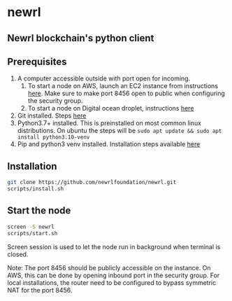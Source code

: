 # newrl

## Newrl blockchain's python client

## Prerequisites 
1. A computer accessible outside with port open for incoming.
    1. To start a node on AWS, launch an EC2 instance from instructions [here](https://docs.aws.amazon.com/efs/latest/ug/gs-step-one-create-ec2-resources.html). Make sure to make port 8456 open to public when configuring the security group. 
    2. To start a node on Digital ocean droplet, instructions [here](https://docs.digitalocean.com/products/droplets/quickstart/)
3. Git installed. Steps [here](https://git-scm.com/downloads)
4. Python3.7+ installed. This is preinstalled on most common linux distributions. On ubuntu the steps will be `sudo apt update && sudo apt install python3.10-venv`
6. Pip and python3 venv installed. Installation steps available [here](https://pip.pypa.io/en/stable/installation/)

## Installation

```bash
git clone https://github.com/newrlfoundation/newrl.git
scripts/install.sh
```

## Start the node
```bash
screen -S newrl
scripts/start.sh
```
Screen session is used to let the node run in background when terminal is closed. 

Note: The port 8456 should be publicly accessible on the instance. On AWS, this can be done by opening inbound port in the security group. For local installations, the router need to be configured to bypass symmetric NAT for the port 8456.
